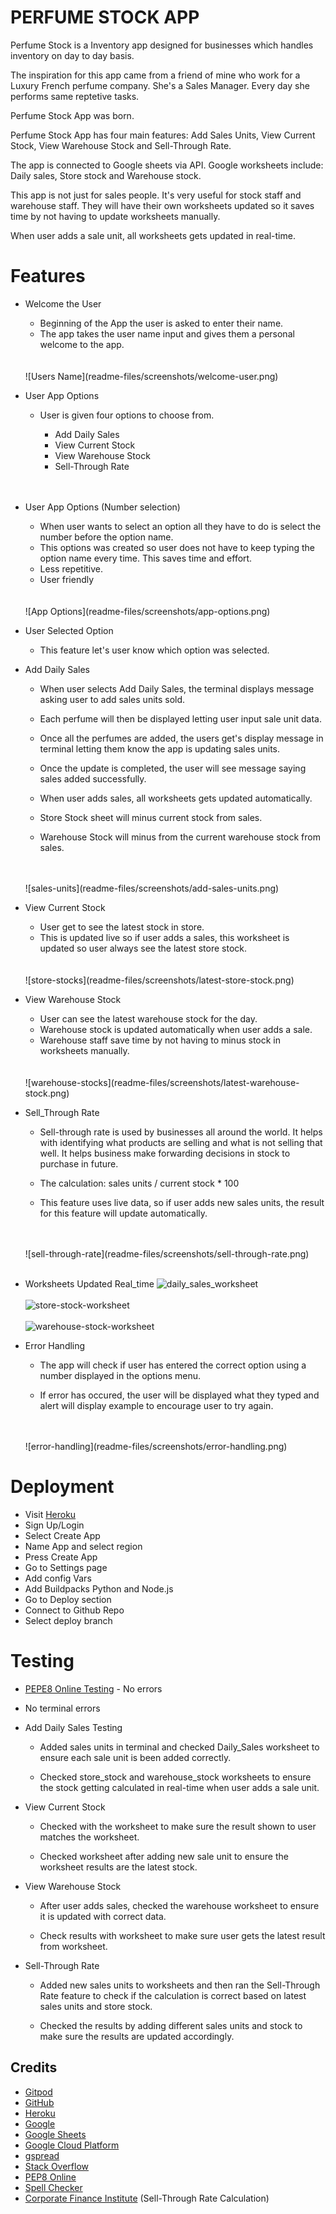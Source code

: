 # PERFUME STOCK APP

Perfume Stock is a Inventory app designed for businesses which handles inventory on day to day basis. 

The inspiration for this app came from a friend of mine who work for a Luxury French perfume company. She's a Sales Manager. Every day she performs same reptetive tasks. 

Perfume Stock App was born. 

Perfume Stock App has four main features: Add Sales Units, View Current Stock, View Warehouse Stock and Sell-Through Rate.

The app is connected to Google sheets via API. Google worksheets include: Daily sales, Store stock and Warehouse stock.

This app is not just for sales people. It's very useful for stock staff and warehouse staff. They will have their own worksheets updated so it saves time by not having to update worksheets manually.

When user adds a sale unit, all worksheets gets updated in real-time.

# Features

* Welcome the User

    * Beginning of the App the user is asked to enter their name.
    * The app takes the user name input and gives them a personal welcome to the app.
    <br/>
    <br/>
    ![Users Name](readme-files/screenshots/welcome-user.png)

* User App Options

    * User is given four options to choose from.
        
        * Add Daily Sales
        * View Current Stock
        * View Warehouse Stock
        * Sell-Through Rate
        <br/>
        <br/>
* User App Options (Number selection)

    * When user wants to select an option all they have to do is select the number before the option name.
    * This options was created so user does not have to keep typing the option name every time. This saves time and effort.
    * Less repetitive.
    * User friendly
    <br/>
    <br/>
    ![App Options](readme-files/screenshots/app-options.png)

* User Selected Option

    * This feature let's user know which option was selected.

* Add Daily Sales

    * When user selects Add Daily Sales, the terminal displays message asking user to add sales units sold.

    * Each perfume will then be displayed letting user input sale unit data.

    * Once all the perfumes are added, the users get's display message in terminal letting them know the app is updating sales units.

    * Once the update is completed, the user will see message saying sales added successfully.

    * When user adds sales, all worksheets gets updated automatically.

    * Store Stock sheet will minus current stock from sales.

    * Warehouse Stock will minus from the current warehouse stock from sales.
    <br/>
    <br/>
    ![sales-units](readme-files/screenshots/add-sales-units.png)

* View Current Stock

    * User get to see the latest stock in store.
    * This is updated live so if user adds a sales, this worksheet is updated so user always see the latest store stock.
    <br/>
    <br/>
    ![store-stocks](readme-files/screenshots/latest-store-stock.png)

* View Warehouse Stock

    * User can see the latest warehouse stock for the day.
    * Warehouse stock is updated automatically when user adds a sale. 
    * Warehouse staff save time by not having to minus stock in worksheets manually.
    <br/>
    <br/>
    ![warehouse-stocks](readme-files/screenshots/latest-warehouse-stock.png)

* Sell_Through Rate

    * Sell-through rate is used by businesses all around the world. It helps with identifying what products are selling and what is not selling that well. It helps business make forwarding decisions in stock to purchase in future. 

    * The calculation: sales units / current stock * 100

    * This feature uses live data, so if user adds new sales units, the result for this feature will update automatically.
    <br/>
    <br/>
    ![sell-through-rate](readme-files/screenshots/sell-through-rate.png)
    <br/>
    <br/>

* Worksheets Updated Real_time
    ![daily_sales_worksheet](readme-files/screenshots/daily-sales-worksheet.png)
    <br/>
    <br/>
    ![store-stock-worksheet](readme-files/screenshots/store-stock-worksheet.png)
    <br/>
    <br/>
    ![warehouse-stock-worksheet](readme-files/screenshots/warehouse-stock-worksheet.png)

* Error Handling

    * The app will check if user has entered the correct option using a number displayed in the options menu.

    * If error has occured, the user will be displayed what they typed and alert will display example to encourage user to try again.
    <br/>
    <br/>
    ![error-handling](readme-files/screenshots/error-handling.png)


# Deployment

* Visit [Heroku](https://www.heroku.com/)
* Sign Up/Login
* Select Create App
* Name App and select region
* Press Create App
* Go to Settings page
* Add config Vars
* Add Buildpacks Python and Node.js
* Go to Deploy section
* Connect to Github Repo
* Select deploy branch

# Testing

* [PEPE8 Online Testing](http://pep8online.com/) - No errors

* No terminal errors

* Add Daily Sales Testing

    * Added sales units in terminal and checked Daily_Sales worksheet to ensure each sale unit is been added correctly.

    * Checked store_stock and warehouse_stock worksheets to ensure the stock getting calculated in real-time when user adds a sale unit.

* View Current Stock

    * Checked with the worksheet to make sure the result shown to user matches the worksheet.

    * Checked worksheet after adding new sale unit to ensure the worksheet results are the latest stock.

* View Warehouse Stock

    * After user adds sales, checked the warehouse worksheet to ensure it is updated with correct data.

    * Check results with worksheet to make sure user gets the latest result from worksheet.

* Sell-Through Rate

    * Added new sales units to worksheets and then ran the Sell-Through Rate feature to check if the calculation is correct based on latest sales units and store stock.

    * Checked the results by adding different sales units and stock to make sure the results are updated accordingly.

## Credits

* [Gitpod](https://www.gitpod.io/)
* [GitHub](https://www.gitpod.io/)
* [Heroku](https://www.gitpod.io/)
* [Google](https://www.google.com/)
* [Google Sheets](https://www.google.co.uk/sheets/about/)
* [Google Cloud Platform](https://cloud.google.com/)
* [gspread](https://docs.gspread.org/en/latest/)
* [Stack Overflow](https://stackoverflow.com/)
* [PEP8 Online](http://pep8online.com/)
* [Spell Checker](https://www.internetmarketingninjas.com/online-spell-checker.php)
* [Corporate Finance Institute](https://corporatefinanceinstitute.com/resources/knowledge/ecommerce-saas/sell-through-rate/) (Sell-Through Rate Calculation)
